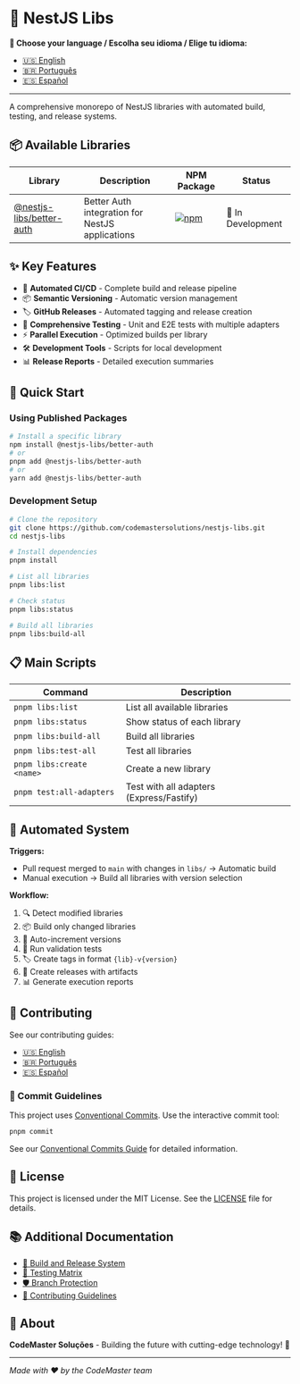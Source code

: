 # 🚀 NestJS Libs

**📖 Choose your language / Escolha seu idioma / Elige tu idioma:**

- [🇺🇸 English](README.md)
- [🇧🇷 Português](README.pt-BR.md)
- [🇪🇸 Español](README.es.md)

---

A comprehensive monorepo of NestJS libraries with automated build, testing, and release systems.

## 📦 Available Libraries

| Library | Description | NPM Package | Status |
|---------|-------------|-------------|--------|
| [@nestjs-libs/better-auth](./libs/better-auth) | Better Auth integration for NestJS applications | [![npm](https://img.shields.io/npm/v/@nestjs-libs/better-auth)](https://www.npmjs.com/package/@nestjs-libs/better-auth) | 🚧 In Development |

## ✨ Key Features

- 🤖 **Automated CI/CD** - Complete build and release pipeline
- 📦 **Semantic Versioning** - Automatic version management
- 🏷️ **GitHub Releases** - Automated tagging and release creation
- 🧪 **Comprehensive Testing** - Unit and E2E tests with multiple adapters
- ⚡ **Parallel Execution** - Optimized builds per library
- 🛠️ **Development Tools** - Scripts for local development
- 📊 **Release Reports** - Detailed execution summaries

## 🚀 Quick Start

### Using Published Packages

```bash
# Install a specific library
npm install @nestjs-libs/better-auth
# or
pnpm add @nestjs-libs/better-auth
# or
yarn add @nestjs-libs/better-auth
```

### Development Setup

```bash
# Clone the repository
git clone https://github.com/codemastersolutions/nestjs-libs.git
cd nestjs-libs

# Install dependencies
pnpm install

# List all libraries
pnpm libs:list

# Check status
pnpm libs:status

# Build all libraries
pnpm libs:build-all
```

## 📋 Main Scripts

| Command                   | Description                              |
| ------------------------- | ---------------------------------------- |
| `pnpm libs:list`          | List all available libraries             |
| `pnpm libs:status`        | Show status of each library              |
| `pnpm libs:build-all`     | Build all libraries                      |
| `pnpm libs:test-all`      | Test all libraries                       |
| `pnpm libs:create <name>` | Create a new library                     |
| `pnpm test:all-adapters`  | Test with all adapters (Express/Fastify) |

## 🤖 Automated System

**Triggers:**

- Pull request merged to `main` with changes in `libs/` → Automatic build
- Manual execution → Build all libraries with version selection

**Workflow:**

1. 🔍 Detect modified libraries
2. 📦 Build only changed libraries
3. 🔢 Auto-increment versions
4. 🧪 Run validation tests
5. 🏷️ Create tags in format `{lib}-v{version}`
6. 🎉 Create releases with artifacts
7. 📊 Generate execution reports

## 🤝 Contributing

See our contributing guides:
- [🇺🇸 English](./CONTRIBUTING.md)
- [🇧🇷 Português](./CONTRIBUTING.pt-BR.md)
- [🇪🇸 Español](./CONTRIBUTING.es.md)

### 📝 Commit Guidelines

This project uses [Conventional Commits](https://www.conventionalcommits.org/). Use the interactive commit tool:

```bash
pnpm commit
```

See our [Conventional Commits Guide](./.github/CONVENTIONAL_COMMITS.md) for detailed information.

## 📄 License

This project is licensed under the MIT License. See the [LICENSE](LICENSE) file for details.

## 📚 Additional Documentation

- [🚀 Build and Release System](./.github/BUILD_AND_RELEASE.md)
- [🧪 Testing Matrix](./.github/TEST_MATRIX.md)
- [🛡️ Branch Protection](./.github/branch-protection.md)
- [🤝 Contributing Guidelines](./CONTRIBUTING.md)

## 🏢 About

**CodeMaster Soluções** - Building the future with cutting-edge technology! 🚀

---

_Made with ❤️ by the CodeMaster team_
